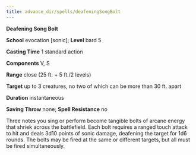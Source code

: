 ```yaml
---
title: advance_dir/spells/deafeningSongBolt
---
```

 **Deafening Song Bolt**

**School** evocation [sonic]; **Level** bard 5

**Casting Time** 1 standard action

**Components** V, S

**Range** close (25 ft. + 5 ft./2 levels)

**Target** up to 3 creatures, no two of which can be more than 30 ft. apart

**Duration** instantaneous

**Saving Throw** none; **Spell Resistance** no

Three notes you sing or perform become tangible bolts of arcane energy that shriek across the battlefield. Each bolt requires a ranged touch attack to hit and deals 3d10 points of sonic damage, deafening the target for 1d6 rounds. The bolts may be fired at the same or different targets, but all must be fired simultaneously.

